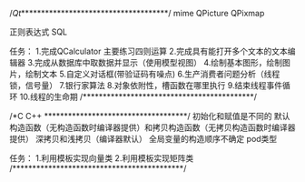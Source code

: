 /*Qt**************************************/
mime
QPicture QPixmap

正则表达式
SQL

任务：
1.完成QCalculator 主要练习四则运算
2.完成具有能打开多个文本的文本编辑器
3.完成从数据库中取数据并显示（使用模型视图）
4.绘制基本图形，绘制图片，绘制文本
5.自定义对话框(带验证码有噪点)
6.生产消费者问题分析（线程锁，信号量）
7.银行家算法
8.对象依附性，槽函数在哪里执行
9.结束线程事件循环
10.线程的生命期
/*******************************************/

/*C C++ ************************************/
初始化和赋值是不同的
默认构造函数（无构造函数时编译器提供）和拷贝构造函数（无拷贝构造函数时编译器提供）
深拷贝和浅拷贝（编译器默认）
全局变量的构造顺序不确定
pod类型

任务：
1.利用模板实现向量类
2.利用模板实现矩阵类
/*******************************************/
 